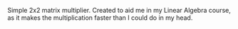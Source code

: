 Simple 2x2 matrix multiplier.
Created to aid me in my Linear Algebra course, as it makes the multiplication
faster than I could do in my head.